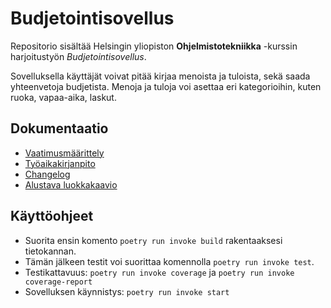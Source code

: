 # Budjetointisovellus

Repositorio sisältää Helsingin yliopiston **Ohjelmistotekniikka** -kurssin harjoitustyön *Budjetointisovellus*.

Sovelluksella käyttäjät voivat pitää kirjaa menoista ja tuloista, sekä saada yhteenvetoja budjetista. Menoja ja tuloja voi asettaa eri kategorioihin, kuten ruoka, vapaa-aika, laskut.

## Dokumentaatio

* [Vaatimusmäärittely](./dokumentaatio/vaatimusmaarittely.md)
* [Työaikakirjanpito](./dokumentaatio/tuntikirjanpito.md)
* [Changelog](./dokumentaatio/changelog.md)
* [Alustava luokkakaavio](./dokumentaatio/arkkitehtuuri.md)

## Käyttöohjeet

* Suorita ensin komento `poetry run invoke build` rakentaaksesi tietokannan.
* Tämän jälkeen testit voi suorittaa komennolla `poetry run invoke test`.
* Testikattavuus: `poetry run invoke coverage` ja `poetry run invoke coverage-report`
* Sovelluksen käynnistys: `poetry run invoke start`